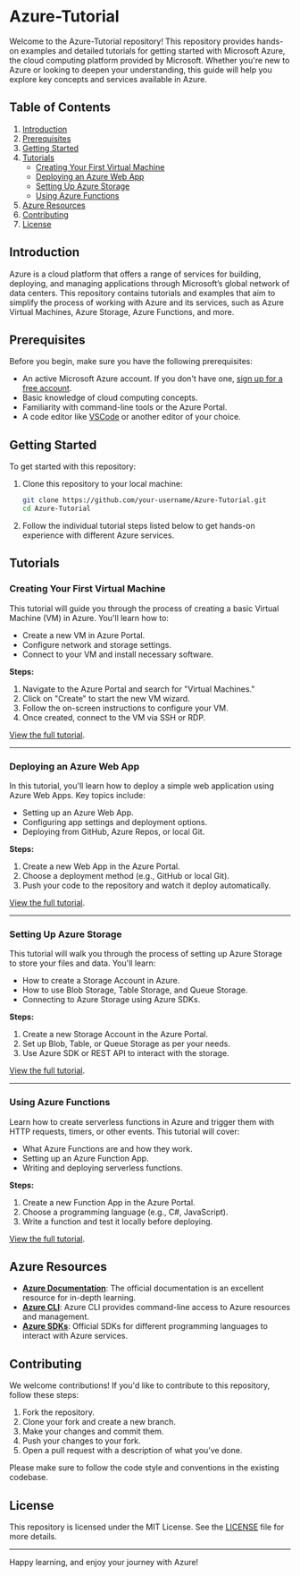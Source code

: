 # Azure-Tutorial

Welcome to the Azure-Tutorial repository! This repository provides hands-on examples and detailed tutorials for getting started with Microsoft Azure, the cloud computing platform provided by Microsoft. Whether you're new to Azure or looking to deepen your understanding, this guide will help you explore key concepts and services available in Azure.

## Table of Contents

1. [Introduction](#introduction)
2. [Prerequisites](#prerequisites)
3. [Getting Started](#getting-started)
4. [Tutorials](#tutorials)
   - [Creating Your First Virtual Machine](#creating-your-first-virtual-machine)
   - [Deploying an Azure Web App](#deploying-an-azure-web-app)
   - [Setting Up Azure Storage](#setting-up-azure-storage)
   - [Using Azure Functions](#using-azure-functions)
5. [Azure Resources](#azure-resources)
6. [Contributing](#contributing)
7. [License](#license)

## Introduction

Azure is a cloud platform that offers a range of services for building, deploying, and managing applications through Microsoft’s global network of data centers. This repository contains tutorials and examples that aim to simplify the process of working with Azure and its services, such as Azure Virtual Machines, Azure Storage, Azure Functions, and more.

## Prerequisites

Before you begin, make sure you have the following prerequisites:

- An active Microsoft Azure account. If you don't have one, [sign up for a free account](https://azure.microsoft.com/free/).
- Basic knowledge of cloud computing concepts.
- Familiarity with command-line tools or the Azure Portal.
- A code editor like [VSCode](https://code.visualstudio.com/) or another editor of your choice.

## Getting Started

To get started with this repository:

1. Clone this repository to your local machine:
   ```bash
   git clone https://github.com/your-username/Azure-Tutorial.git
   cd Azure-Tutorial
   ```

2. Follow the individual tutorial steps listed below to get hands-on experience with different Azure services.

## Tutorials

### Creating Your First Virtual Machine

This tutorial will guide you through the process of creating a basic Virtual Machine (VM) in Azure. You'll learn how to:

- Create a new VM in Azure Portal.
- Configure network and storage settings.
- Connect to your VM and install necessary software.

**Steps:**

1. Navigate to the Azure Portal and search for "Virtual Machines."
2. Click on "Create" to start the new VM wizard.
3. Follow the on-screen instructions to configure your VM.
4. Once created, connect to the VM via SSH or RDP.

[View the full tutorial](tutorials/creating-your-first-vm.md).

---

### Deploying an Azure Web App

In this tutorial, you'll learn how to deploy a simple web application using Azure Web Apps. Key topics include:

- Setting up an Azure Web App.
- Configuring app settings and deployment options.
- Deploying from GitHub, Azure Repos, or local Git.

**Steps:**

1. Create a new Web App in the Azure Portal.
2. Choose a deployment method (e.g., GitHub or local Git).
3. Push your code to the repository and watch it deploy automatically.

[View the full tutorial](tutorials/deploying-azure-web-app.md).

---

### Setting Up Azure Storage

This tutorial will walk you through the process of setting up Azure Storage to store your files and data. You'll learn:

- How to create a Storage Account in Azure.
- How to use Blob Storage, Table Storage, and Queue Storage.
- Connecting to Azure Storage using Azure SDKs.

**Steps:**

1. Create a new Storage Account in the Azure Portal.
2. Set up Blob, Table, or Queue Storage as per your needs.
3. Use Azure SDK or REST API to interact with the storage.

[View the full tutorial](tutorials/setting-up-azure-storage.md).

---

### Using Azure Functions

Learn how to create serverless functions in Azure and trigger them with HTTP requests, timers, or other events. This tutorial will cover:

- What Azure Functions are and how they work.
- Setting up an Azure Function App.
- Writing and deploying serverless functions.

**Steps:**

1. Create a new Function App in the Azure Portal.
2. Choose a programming language (e.g., C#, JavaScript).
3. Write a function and test it locally before deploying.

[View the full tutorial](tutorials/using-azure-functions.md).

## Azure Resources

- **[Azure Documentation](https://learn.microsoft.com/en-us/azure/)**: The official documentation is an excellent resource for in-depth learning.
- **[Azure CLI](https://learn.microsoft.com/en-us/cli/azure/)**: Azure CLI provides command-line access to Azure resources and management.
- **[Azure SDKs](https://learn.microsoft.com/en-us/azure/developer/)**: Official SDKs for different programming languages to interact with Azure services.

## Contributing

We welcome contributions! If you'd like to contribute to this repository, follow these steps:

1. Fork the repository.
2. Clone your fork and create a new branch.
3. Make your changes and commit them.
4. Push your changes to your fork.
5. Open a pull request with a description of what you’ve done.

Please make sure to follow the code style and conventions in the existing codebase.

## License

This repository is licensed under the MIT License. See the [LICENSE](LICENSE) file for more details.

---

Happy learning, and enjoy your journey with Azure!
